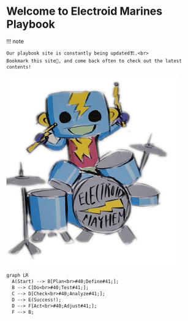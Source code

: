 # Welcome to Electroid Marines Playbook

!!! note

    Our playbook site is constantly being updated🏗️.<br>
    Bookmark this site🔖, and come back often to check out the latest contents!

![](./images/electroid-mayhem.jpg)


``` mermaid
graph LR
  A(Start) --> B[Plan<br>#40;Define#41;];
  B --> C[Do<br>#40;Test#41;];
  C --> D[Check<br>#40;Analyze#41;];
  D --> E(Success!);
  D --> F[Act<br>#40;Adjust#41;];
  F --> B;
```